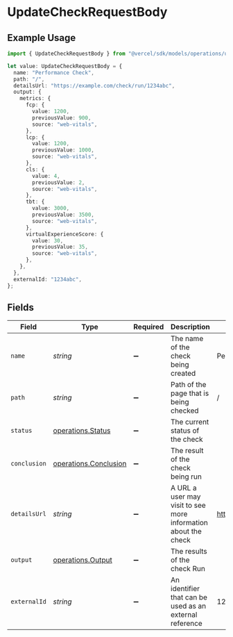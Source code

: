 # UpdateCheckRequestBody

## Example Usage

```typescript
import { UpdateCheckRequestBody } from "@vercel/sdk/models/operations/updatecheck.js";

let value: UpdateCheckRequestBody = {
  name: "Performance Check",
  path: "/",
  detailsUrl: "https://example.com/check/run/1234abc",
  output: {
    metrics: {
      fcp: {
        value: 1200,
        previousValue: 900,
        source: "web-vitals",
      },
      lcp: {
        value: 1200,
        previousValue: 1000,
        source: "web-vitals",
      },
      cls: {
        value: 4,
        previousValue: 2,
        source: "web-vitals",
      },
      tbt: {
        value: 3000,
        previousValue: 3500,
        source: "web-vitals",
      },
      virtualExperienceScore: {
        value: 30,
        previousValue: 35,
        source: "web-vitals",
      },
    },
  },
  externalId: "1234abc",
};
```

## Fields

| Field                                                          | Type                                                           | Required                                                       | Description                                                    | Example                                                        |
| -------------------------------------------------------------- | -------------------------------------------------------------- | -------------------------------------------------------------- | -------------------------------------------------------------- | -------------------------------------------------------------- |
| `name`                                                         | *string*                                                       | :heavy_minus_sign:                                             | The name of the check being created                            | Performance Check                                              |
| `path`                                                         | *string*                                                       | :heavy_minus_sign:                                             | Path of the page that is being checked                         | /                                                              |
| `status`                                                       | [operations.Status](../../models/operations/status.md)         | :heavy_minus_sign:                                             | The current status of the check                                |                                                                |
| `conclusion`                                                   | [operations.Conclusion](../../models/operations/conclusion.md) | :heavy_minus_sign:                                             | The result of the check being run                              |                                                                |
| `detailsUrl`                                                   | *string*                                                       | :heavy_minus_sign:                                             | A URL a user may visit to see more information about the check | https://example.com/check/run/1234abc                          |
| `output`                                                       | [operations.Output](../../models/operations/output.md)         | :heavy_minus_sign:                                             | The results of the check Run                                   |                                                                |
| `externalId`                                                   | *string*                                                       | :heavy_minus_sign:                                             | An identifier that can be used as an external reference        | 1234abc                                                        |